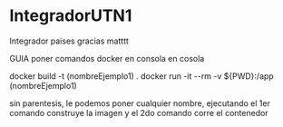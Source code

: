 # IntegradorUTN1
Integrador paises
gracias matttt

GUIA
poner comandos docker en consola en cosola 

docker build -t (nombreEjemplo1) .
docker run -it --rm -v ${PWD}:/app (nombreEjemplo1)

sin parentesis, le podemos poner cualquier nombre, ejecutando el 1er comando construye la imagen y el 2do comando corre el contenedor

